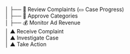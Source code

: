  │   ├── 🛑 Review Complaints (▭ Case Progress)  
    │   ├── 📂 Approve Categories  
    │   ├── 💰 Monitor Ad Revenue  
    │   ▲ Receive Complaint  
    │   ▲ Investigate Case  
    │   ▲ Take Action 